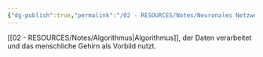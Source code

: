 ```yaml
---
{"dg-publish":true,"permalink":"/02 - RESOURCES/Notes/Neuronales Netzwerk/","tags":["GFN/prüfungsrelevant/AP1/vorbereitung"],"noteIcon":"","updated":"2025-03-13T14:20:20.957+01:00"}
---
```


[[02 - RESOURCES/Notes/Algorithmus\|Algorithmus]], der Daten verarbeitet und das menschliche Gehirn als Vorbild nutzt.